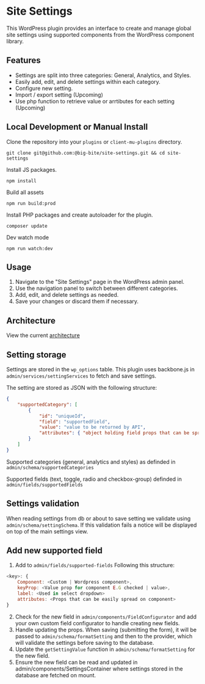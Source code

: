 # Site Settings

This WordPress plugin provides an interface to create and manage global site settings
using supported components from the WordPress component library.

## Features

- Settings are split into three categories: General, Analytics, and Styles.
- Easily add, edit, and delete settings within each category.
- Configure new setting.
- Import / export setting (Upcoming)
- Use php function to retrieve value or arrtibutes for each setting (Upcoming)

## Local Development or Manual Install
Clone the repository into your `plugins` or `client-mu-plugins` directory.
```
git clone git@github.com:@big-bite/site-settings.git && cd site-settings
```

Install JS packages.
```
npm install
```

Build all assets
```
npm run build:prod
```

Install PHP packages and create autoloader for the plugin.
```
composer update
```

Dev watch mode
```
npm run watch:dev
```

## Usage

1. Navigate to the "Site Settings" page in the WordPress admin panel.
2. Use the navigation panel to switch between different categories.
3. Add, edit, and delete settings as needed.
4. Save your changes or discard them if necessary.

## Architecture

View the current [architecture](ARCHITECTURE.md)

## Setting storage

Settings are stored in the `wp_options` table. This plugin uses backbone.js in `admin/services/settingServices` to fetch and save settings.

The setting are stored as JSON with the following structure:

```json
{
    "supportedCategory": [
        {
            "id": "uniqueId",
            "field": "supportedField",
            "value": "value to be returned by API",
            "attributes": { "object holding field props that can be spread on component, used as default values too" }
        }
    ]
}
```

Supported categories (general, analytics and styles) as definded in `admin/schema/supportedCategories`

Supported fields (text, toggle, radio and checkbox-group) definded in `admin/fields/supportedFields`

## Settings validation

When reading settings from db or about to save setting we validate using `admin/schema/settingSchema`. If this validation fails a notice will be displayed on top of the main settings view.


## Add new supported field

1. Add to `admin/fields/supported-fields` Following this structure:
```js
<key>: {
	Component: <Custom | Wordpress component>,
	keyProp: <Value prop for component E.G checked | value>,
	label: <Used in select dropdown>
	attributes: <Props that can be easily spread on component>
}
```
2. Check for the new field in `admin/components/FieldConfigurator` and add your own custom field configurator to handle creating new fields.
3. Handle updating the props. When saving (submitting the form), it will be passed to `admin/schema/formatSetting` and then to the provider, which will validate the settings before saving to the database.
4. Update the `getSettingValue` function in `admin/schema/formatSetting` for the new field.
5. Ensure the new field can be read and updated in admin/components/SettingsContainer where settings stored in the database are fetched on mount.


